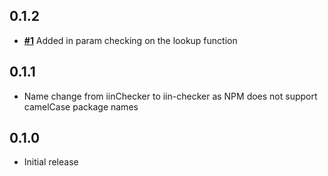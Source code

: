 ## **0.1.2**
- [**#1**](https://github.com/Shortbreaks/iinChecker/issues/1) Added in param checking on the lookup function

## **0.1.1**
- Name change from iinChecker to iin-checker as NPM does not support camelCase package names

## **0.1.0**
- Initial release